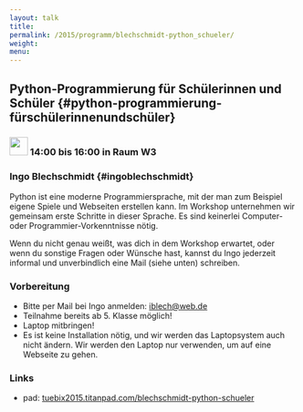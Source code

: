 ```yaml
---
layout: talk
title:
permalink: /2015/programm/blechschmidt-python_schueler/
weight: 
menu:
---
```

## Python-Programmierung für Schülerinnen und Schüler {#python-programmierung-fürschülerinnenundschüler}

### <img height = "32" src="../../../images/workshop.svg"> 14:00 bis 16:00 in Raum W3

### Ingo Blechschmidt {#ingoblechschmidt}

Python ist eine moderne Programmiersprache, mit der man zum Beispiel eigene Spiele und Webseiten erstellen kann. Im Workshop unternehmen wir gemeinsam erste Schritte in dieser Sprache.
Es sind keinerlei Computer- oder Programmier-Vorkenntnisse nötig.

Wenn du nicht genau weißt, was dich in dem Workshop erwartet, oder wenn du sonstige Fragen oder Wünsche hast, kannst du Ingo jederzeit informal und unverbindlich eine Mail (siehe unten) schreiben.

### Vorbereitung

- Bitte per Mail bei Ingo anmelden: <a href="mailto:iblech@web.de">iblech@web.de</a>
- Teilnahme bereits ab 5. Klasse möglich!
- Laptop mitbringen!
- Es ist keine Installation nötig, und wir werden das Laptopsystem auch nicht ändern. Wir werden den Laptop nur verwenden, um auf eine Webseite zu gehen.

### Links

- pad: <a href="https://tuebix2015.titanpad.com/blechschmidt-python-schueler" target="_blank">tuebix2015.titanpad.com/blechschmidt-python-schueler</a>
